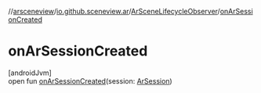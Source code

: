//[arsceneview](../../../index.md)/[io.github.sceneview.ar](../index.md)/[ArSceneLifecycleObserver](index.md)/[onArSessionCreated](on-ar-session-created.md)

# onArSessionCreated

[androidJvm]\
open fun [onArSessionCreated](on-ar-session-created.md)(session: [ArSession](../../io.github.sceneview.ar.arcore/-ar-session/index.md))
